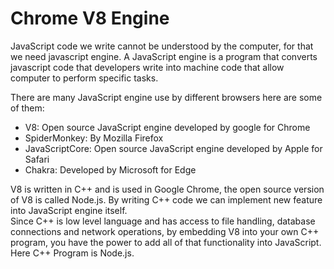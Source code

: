 # Chrome V8 Engine

JavaScript code we write cannot be understood by the computer, for that we need javascript engine. A JavaScript engine is a program that converts javascript code that developers write into machine code that allow computer to perform specific tasks.

There are many JavaScript engine use by different browsers here are some of them:

-   V8: Open source JavaScript engine developed by google for Chrome
-   SpiderMonkey: By Mozilla Firefox
-   JavaScriptCore: Open source JavaScript engine developed by Apple for Safari
-   Chakra: Developed by Microsoft for Edge

V8 is written in C++ and is used in Google Chrome, the open source version of V8 is called Node.js. By writing C++ code we can implement new feature into JavaScript engine itself.
<br>
Since C++ is low level language and has access to file handling, database connections and network operations, by embedding V8 into your own C++ program, you have the power to add all of that functionality into JavaScript. Here C++ Program is Node.js.
